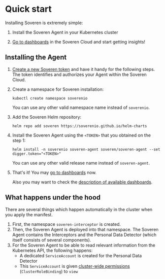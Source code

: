 # Quick start

Installing Soveren is extremely simple:

1. Install the Soveren Agent in your Kubernetes cluster

2. [Go to dashboards](https://app.soveren.io/pii-types) in the Soveren Cloud and start getting insights!


## Installing the Agent

1. [Create a new Soveren token](../../administration/managing-agents#create-an-agent) and have it handy for the following steps. The token identifies and authorizes your Agent within the Soveren Cloud.
 

2. Create a namespace for Soveren installation:
    ```shell
    kubectl create namespace soverenio
    ```
   You can use any other valid namespace name instead of `soverenio`.


4. Add the Soveren Helm repository:
    ```shell
    helm repo add soveren https://soverenio.github.io/helm-charts
    ```

5. Install the Soveren Agent using the `<TOKEN>` that you obtained on the step 1:
    ```shell
    helm install -n soverenio soveren-agent soveren/soveren-agent --set digger.token="<TOKEN>"
    ```
   You can use any other valid release name instead of `soveren-agent`.


7. That's it! You may [go to dashboards](https://app.soveren.io/pii-types) now.

   Also you may want to check the [description of available dashboards](../../dashboards/overview).

## What happens under the hood

There are several things which happen automatically in the cluster when you apply the manifest.

1. First, the namespace `soveren-interceptor` is created.
2. Then, the Soveren Agent is deployed into that namespace. The Soveren Agent contains the Interceptors and the Personal Data Detector (which itself consists of several components).
3. For the Soveren Agent to be able to read relevant information from the Kubernetes API, the following happens:
     * A dedicated `ServiceAccount` is created for the Personal Data Detector
     * This `ServiceAccount` is given [cluster-wide permissions](https://github.com/soverenio/deployment/blob/master/interceptor/base/digger-sa-crb.yaml) (`ClusterRoleBinding`) to `view`